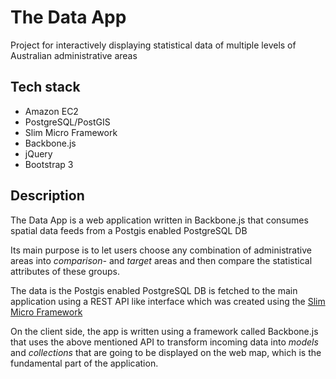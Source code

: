 # The Data App
Project for interactively displaying statistical data of multiple levels of Australian administrative areas
<h2>Tech stack</h2>
<ul>
    <li>Amazon EC2</li>
    <li>PostgreSQL/PostGIS</li>
    <li>Slim Micro Framework</li>
    <li>Backbone.js</li>
    <li>jQuery</li>
    <li>Bootstrap 3</li>
</ul>
<h2>Description</h2>
<p>The Data App is a web application written in Backbone.js that consumes spatial data feeds from a Postgis enabled PostgreSQL DB</p>
<p>Its main purpose is to let users choose any combination of administrative areas into <i>comparison-</i> and <i>target</i> areas and then compare the statistical attributes of these groups.</p>
<p>The data is the Postgis enabled PostgreSQL DB is fetched to the main application using a REST API like interface which was created using the <a target="_blank" href="http://www.slimframework.com/">Slim Micro Framework</a></p>
<p>On the client side, the app is written using a framework called Backbone.js that uses the above mentioned API to transform incoming data into <i>models</i> and <i>collections</i> that are going to be displayed on the web map, which is the fundamental part of the application.</p>
